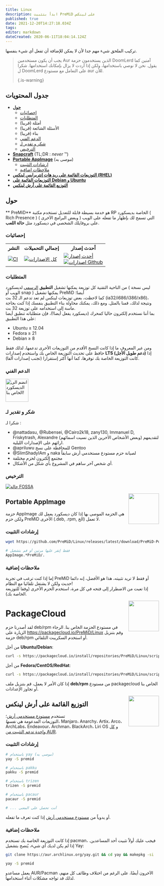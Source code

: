 ```yaml
---
title: Linux
description: ابدأ بتثبيت PreMiD على لينكس
published: true
date: 2021-12-20T14:27:18.034Z
tags:
editor: markdown
dateCreated: 2020-06-11T18:04:14.124Z
---
```


تركيب الملحق شيء مهم جدا لأن لا يمكن للإضافة أن تفعل أي شيء بنفسها.

> يجب أن يكون مستخدمين Aur الذين يستخدمون حزمة DoomLerd آمنين كما يقول. نحن لا نوصي باستخدامها، ولكن إذا أردت لا يزال بإمكانك استخدامها. شكرا ل DoomLerd على التعامل مع مستودع aur للأن. 
> 
> {.is-warning}

## جدول المحتويات

- **[حول](#about)**
  - [إحصائيات](#stats)
  - [المتطلبات](#requirements)
  - أمثلة (قريبا)
  - الأسئلة الشائعة (قريبا)
  - بناء (قريبا)
  - [الدعم الفني](#support)
  - [شكر و تقدير لـ](#credits)
  - [الترخيص](#license)
- **[Snapcraft](#snapcraft)** (TL;DR : _never_ ™️)
- **[Portable AppImage](#appimage)** (_موصى به_)
  - [إرشادات التثبيت](#appimageinstall)
  - [ملاحظات إضافية](#appimagenotes)
- [**التوزيعات القائمة على ريد هات إنتربرايس لينكس (RHEL)**](#packagecloud)
- [**التوزيعات القائمة على Debian و Ubuntu**](#packagecloud)
- [**التوزيع القائمة على أرش لينكس**](#arch)

<a name="about"></a>

## حول

** PreMiD** هو خدمة بسيطة قابلة للتعديل تستخدم مكتبة RP الخاصة بديسكورد ( Rich Presence ) التي تسمح لك بإظهار ما تفعله على الويب ( وبعض البرامج الآخرى ) على بروفايلك الشخصي في ديسكورد مثل **حالة اللعب**.

<a name="stats"></a>

### إحصائيات

<table>
  <tr>
    <th>النشر</th>
    <th>إجمالي التحميلات</th>
    <th>أحدث إصدار</th>
  </tr>
  <tr>
    <td><a href="https://github.com/PreMiD/Linux/actions"><img src="https://github.com/PreMiD/Linux/workflows/CI/badge.svg?branch=master&event=push" alt="CI"></a></td>
    <td><a href="https://github.com/PreMiD/Linux/releases"><img src="https://img.shields.io/github/downloads/PreMiD/Linux/total.svg?maxAge=86400" alt="كل الاصدارات"></a></td>
    <td><a href="https://github.com/PreMiD/Linux/releases/latest"><img src="https://img.shields.io/github/v/release/PreMiD/Linux.svg?maxAge=86400" alt="أحدث إصدار"><br><img src="https://img.shields.io/github/downloads/PreMiD/Linux/latest/total.svg?maxAge=86400" alt="اصدارات Github"></a></td>
  </tr>
</table>

<a name="requirements"></a>

### المتطلبات

من الناحية التقنية كل توزيعة يمكنها تشغيل **التطبيق** [الرسمي](https://discordapp.com/download) لديسكورد ( ليس نسخة الويب أو snap ) يمكنها تشغيل PreMiD أيضا؛</br> كما لاحظت، بعض توزيعات لينكس لم تعد تدعم الـ 32 بت (ia32/i686/i386/x86)، ونتيجة لذلك، قمنا بالمثل. ومع ذلك، يمكنك محاولة بناء التطبيق بنفسك إذا كنت بحاجة ماسة إلى استخدامه على توزيعة 32 بت.</br> بما أننا نستخدم إلكترون حاليا كمحرك (ديسكورد يفعل أيضا!)، فإن متطلباته تنطبق أيضا على هذا التطبيق:

- Ubuntu ≥ 12.04
- Fedora ≥ 21
- Debian ≥ 8

ومن غير المعروف ما إذا كانت النسخ الأقدم من التوزيعات الأخرى تدعمها، لذلك فقط حافظ على تحديث التوزيعة الخاص بك واستخدم إصدارات **LTS (دعم طويل الأجل)** إذا كانت التوزيعة الخاصة بك توفرها، كما أنها أكثر إستقرارا (تجنب إصدارات ألفا).

<a name="support"></a>

### الدعم الفني

<div>
  <a target="_blank" href="https://discord.premid.app/" title="انضم الى الديسكورد الخاص بنا!">
    <img height="75px" draggable="false" src="https://discordapp.com/api/guilds/493130730549805057/widget.png?style=banner2" alt="انضم الى الديسكورد الخاص بنا!">
  </a>
</div>

<a name="credits"></a>

### شكر و تقدير لـ

شكرا لـ :

- @nattadasu, @Rubensei, @Cairo2k18, zany130, Immanuel D, Friskytrash, Alexandre (وبعض الأشخاص الآخرين الذين نسيت اسمائهم) لتقديمهم ارائهم على الإصدارات الليلية.
- @apriluwu للمحافظة على نسخ Gentoo
- @SlimShadyIAm و naka لصيانة حزم مستودع مستخدمي أرش سابقاً
- مجتمع إلكترون لحزم مختلفة
- أي شخص آخر ساهم في المشروع بأي شكل من الأشكال.

<a name="license"></a>

### الترخيص

[![حالة FOSSA](https://app.fossa.io/api/projects/git%2Bgithub.com%2FPreMiD%2FLinux.svg?type=large)](https://app.fossa.io/projects/git%2Bgithub.com%2FPreMiD%2FLinux?ref=badge_large)

<img src="https://i.imgur.com/ACAxtmA.png" width="100" height="100" align="right"></img>
<a name="snapcraft"></a>

## Portable AppImage

حزمة AppImage هي الحزمة الموصى بها إذا كان ديسكورد يعمل لك ولكن حزم PreMiD الأخرى (.deb, .rpm, الخ) لا تعمل.

<a name="appimageinstall"></a>

### إرشادات التثبيت

```bash
wget https://github.com/PreMiD/Linux/releases/latest/download/PreMiD-Portable.AppImage && chmod a+x PreMiD*.AppImage
```

```bash
# فقط إنقر عليها مرتين أو قم بتشغيل
AppImage.*PreMiD/.
```

<a name="appimagenotes"></a>

### ملاحظات إضافية

إما إذا كنت ترغب في تجربة PreMiD أو فقط لا تريد تثبيته، هذا هو الأفضل، إنه دائما حديث ولكن لا يشتغل تلقائيا مع النظام!</br>إذا تعبت من الاضطرار إلى فتحه في كل مرة، استخدم الحزم الأخرى (وفقا للتوزيعة الخاصة بك).

<img src="https://raw.githubusercontent.com/PreMiD/Linux/master/.github/packagecloud.png" width="100" height="100" align="right"></img>
<a name="packagecloud"></a>

# PackageCloud

لقد أصدرنا حزم deb/rpm في مستودع الحزمة الخاص بنا. الرجاء الزيارة على https://packagecloud.io/PreMiD/Linux وقم بتنزيل حزمة deb/rpm أو استخدم السكريبت التلقائي.

من أجل **Ubuntu/Debian**:

```bash
curl -s https://packagecloud.io/install/repositories/PreMiD/Linux/script.deb.sh | sudo bash
```

من أجل **Fedora/CentOS/RedHat**:

```bash
curl -s https://packagecloud.io/install/repositories/PreMiD/Linux/script.rpm.sh | sudo bash
```

إذا كان الأمر لا يعمل، قم بتنزيل ملف **deb/rpm** من مستودع packagecloud الخاص بنا أو تجاوز الإعدادات.

<a name="arch"></a>
<img src="https://raw.githubusercontent.com/PreMiD/Linux/86ae2fbd49499785281f388a5305b06e0d3ecfea/.github/iusearchbtw.svg" width="100" height="100" align="right"></img>

## التوزيع القائمة على أرش لينكس

تستخدم [مستودع مستخدمي أرش](https://aur.archlinux.org/packages/premid)؛</br>التوزيعات المدعومة هي _نفسها_، Manjaro، Anarchy، Artix، Arco، ArchLabs، Endeavour، Archman، BlackArch، Liri OS و [كل واحدة تدعم التثبيت من AUR](https://wiki.archlinux.org/index.php/Arch-based_distributions#Active).

<a name="archinstall"></a>

### إرشادات التثبيت

```bash
# باستخدام yay (موصى به)
yay -S premid
```

```bash
# باستخدام pakku
pakku -S premid
```

```bash
# باستخدام trizen
trizen -S premid
```

```bash
# باستخدام pacaur
pacaur -S premid
```

```bash
# ... أنت تحصل على المعنى
```

أو يدوياً من [مستودع مستخدمي أرش](https://aur.archlinux.org/packages/premid) إذا كنت تعرف ما تفعله.

<a name="archnotes"></a>

### ملاحظات إضافية

إذا كانت التوزيعة الخاصة بك تستخدم pacman، فيجب عليك أولاً تثبيت أحد المساعدين. إذا لم يكن لديك أي شيء، يُنصح بتشغيل Yay:

```bash
git clone https://aur.archlinux.org/yay.git && cd yay && makepkg -si
```

```bash
yay -S premid
```

يعمل مساعدو AUR/Pacman الآخرون أيضًا، على الرغم من اختلاف وظائف كل منهم، لذلك قد تواجه مشكلات أثناء استخدامها.
